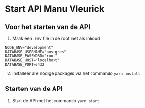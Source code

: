 # Start API Manu Vleurick
## Voor het starten van de API
1. Maak een .env file in de root met als inhoud
```
NODE_ENV="development"
DATABASE_USERNAME="postgres"
DATABASE_PASSWORD="root"
DATABASE_HOST="localhost"
DATABASE_PORT=5432
```
2. installeer alle nodige packages via het commando `yarn install`
## Starten van de API
1. Start de API met het commando `yarn start`
